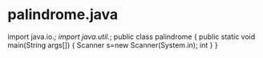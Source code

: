 # palindrome.java
import java.io.*;
import java.util.*;
public class palindrome
{
public static void main(String args[])
{
Scanner s=new Scanner(System.in);
int 
}
}
